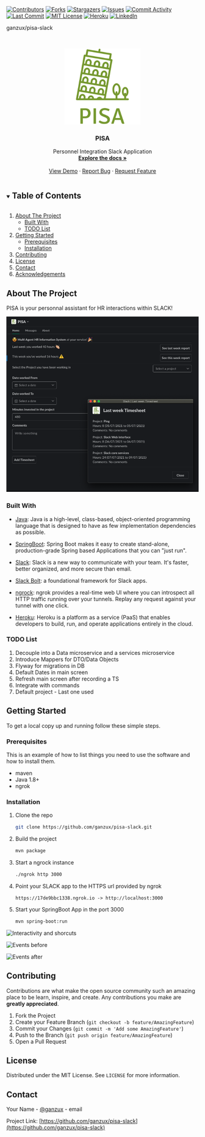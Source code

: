 [![Contributors][contributors-shield]][contributors-url]
[![Forks][forks-shield]][forks-url]
[![Stargazers][stars-shield]][stars-url]
[![Issues][issues-shield]][issues-url]
[![Commit Activity][git-activity-shield]][git-activity-url]
[![Last Commit][git-commit-shield]][git-commit-url]
[![MIT License][license-shield]][license-url]
[![Heroku][heroku-shield]][heroku-url]
[![LinkedIn][linkedin-shield]][linkedin-url]



ganzux/pisa-slack

<br />
<p align="center">
  <a href="https://github.com/ganzux/pisa-slack">
    <img src="docs/logo.png" alt="Logo" width="200" height="200">
  </a>

  <h3 align="center">PISA</h3>

  <p align="center">
    Personnel Integration Slack Application
    <br />
    <a href="https://github.com/ganzux/pisa-slack"><strong>Explore the docs »</strong></a>
    <br />
    <br />
    <a href="https://sirme-slack.herokuapp.com/actuator/health">View Demo</a>
    ·
    <a href="https://github.com/ganzux/pisa-slack/issues">Report Bug</a>
    ·
    <a href="https://github.com/ganzux/pisa-slack/issues">Request Feature</a>
  </p>
</p>



<!-- TABLE OF CONTENTS -->
<details open="open">
  <summary><h2 style="display: inline-block">Table of Contents</h2></summary>
  <ol>
    <li>
      <a href="#about-the-project">About The Project</a>
      <ul>
        <li><a href="#built-with">Built With</a></li>
        <li><a href="#todo-list">TODO List</a></li>
      </ul>
    </li>
    <li>
      <a href="#getting-started">Getting Started</a>
      <ul>
        <li><a href="#prerequisites">Prerequisites</a></li>
        <li><a href="#installation">Installation</a></li>
      </ul>
    </li>
    <li><a href="#contributing">Contributing</a></li>
    <li><a href="#license">License</a></li>
    <li><a href="#contact">Contact</a></li>
    <li><a href="#acknowledgements">Acknowledgements</a></li>
  </ol>
</details>



<!-- ABOUT THE PROJECT -->
## About The Project

PISA is your personnal assistant for HR interactions within SLACK!

![PISA Screen Shot](docs/screen.png)


### Built With

* [Java](https://en.wikipedia.org/wiki/Java_(programming_language)): Java is a high-level, class-based, object-oriented 
programming language that is designed to have as few implementation dependencies as possible.

* [SpringBoot](https://spring.io/projects/spring-boot): Spring Boot makes it easy to create stand-alone, 
production-grade Spring based Applications that you can "just run".

* [Slack](https://www.slack.com/): Slack is a new way to communicate with your team. It's faster, better organized, 
and more secure than email.

* [Slack Bolt](https://slack.dev/java-slack-sdk/): a foundational framework for Slack apps.

* [ngrock](https://ngrok.com/): ngrok provides a real-time web UI where you can introspect all HTTP traffic running 
over your tunnels. Replay any request against your tunnel with one click.

* [Heroku](https://id.heroku.com/login): Heroku is a platform as a service (PaaS) that enables developers to build, 
run, and operate applications entirely in the cloud.


### TODO List

1. Decouple into a Data microservice and a services microservice
2. Introduce Mappers for DTO/Data Objects
3. Flyway for migrations in DB
4. Default Dates in main screen
5. Refresh main screen after recording a TS
6. Integrate with commands
7. Default project - Last one used

<!-- GETTING STARTED -->
## Getting Started

To get a local copy up and running follow these simple steps.

### Prerequisites

This is an example of how to list things you need to use the software and how to install them.
* maven
* Java 1.8+
* ngrok

### Installation

1. Clone the repo
   ```sh
   git clone https://github.com/ganzux/pisa-slack.git
   ```
2. Build the project
   ```sh
   mvn package
   ```
3. Start a ngrock instance
   ```sh
   ./ngrok http 3000
   ```
4. Point your SLACK app to the HTTPS url provided by ngrok
   ```
   https://17de9bbc1338.ngrok.io -> http://localhost:3000
   ```
5. Start your SpringBoot App in the port 3000
    ```sh
    mvn spring-boot:run 
   ```

![Interactivity and shorcuts](docs/2021-07-27_16-29-33.png)

![Events before](docs/2021-07-27_16-30-33.png)

![Events after](docs/2021-07-27_16-30-47.png)



<!-- CONTRIBUTING -->
## Contributing

Contributions are what make the open source community such an amazing place to be learn, inspire, and create. Any contributions you make are **greatly appreciated**.

1. Fork the Project
2. Create your Feature Branch (`git checkout -b feature/AmazingFeature`)
3. Commit your Changes (`git commit -m 'Add some AmazingFeature'`)
4. Push to the Branch (`git push origin feature/AmazingFeature`)
5. Open a Pull Request



<!-- LICENSE -->
## License

Distributed under the MIT License. See `LICENSE` for more information.



<!-- CONTACT -->
## Contact

Your Name - [@ganzux](https://twitter.com/ganzux) - email

Project Link: [https://github.com/ganzux/pisa-slack](https://github.com/ganzux/pisa-slack)




<!-- MARKDOWN LINKS & IMAGES -->
<!-- https://www.markdownguide.org/basic-syntax/#reference-style-links -->
[contributors-shield]: https://img.shields.io/github/contributors/ganzux/pisa-slack?style=for-the-badge
[contributors-url]: https://github.com/ganzux/pisa-slack/graphs/contributors

[forks-shield]: https://img.shields.io/github/forks/ganzux/pisa-slack?style=for-the-badge
[forks-url]: https://github.com/ganzux/pisa-slack/network/members

[stars-shield]: https://img.shields.io/github/stars/ganzux/pisa-slack?style=for-the-badge
[stars-url]: https://github.com/ganzux/pisa-slack/stargazers

[issues-shield]: https://img.shields.io/github/issues/ganzux/pisa-slack?style=for-the-badge
[issues-url]: https://github.com/ganzux/pisa-slack/issues

[license-shield]: https://img.shields.io/github/license/ganzux/pisa-slack?style=for-the-badge
[license-url]: https://github.com/ganzux/pisa-slack/blob/master/LICENSE.txt

[linkedin-shield]: https://img.shields.io/badge/-LinkedIn-black.svg?style=for-the-badge&logo=linkedin&colorB=555
[linkedin-url]: https://www.linkedin.com/in/alvaroam

[heroku-shield]: https://img.shields.io/badge/%E2%86%91_Deploy_to-Heroku-7056bf.svg?style=for-the-badge
[heroku-url]: https://sirme-slack.herokuapp.com/

[git-activity-shield]: https://img.shields.io/github/commit-activity/y/ganzux/pisa-slack?style=for-the-badge
[git-activity-url]: https://github.com/ganzux/pisa-slack/branches

[git-commit-shield]: https://img.shields.io/github/last-commit/ganzux/pisa-slack?style=for-the-badge
[git-commit-url]: https://github.com/ganzux/pisa-slack/commits/master
